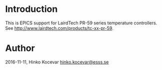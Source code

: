 # Introduction

This is EPICS support for LairdTech PR-59 series temperature controllers.
See http://www.lairdtech.com/products/tc-xx-pr-59.

# Author

2016-11-11, Hinko Kocevar <hinko.kocevar@esss.se>
